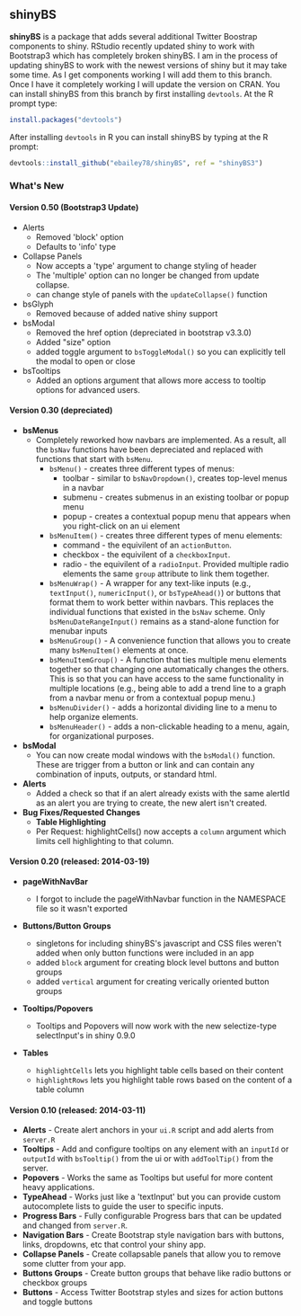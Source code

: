shinyBS
-------

**shinyBS** is a package that adds several additional Twitter Boostrap 
components to shiny. RStudio recently updated shiny to work with Bootstrap3 
which has completely broken shinyBS. I am in the process of updating shinyBS to
work with the newest versions of shiny but it may take some time. As I get 
components working I will add them to this branch. Once I have it completely 
working I will update the version on CRAN. You can install shinyBS from this 
branch by first installing `devtools`. At the R prompt type:

```R
install.packages("devtools")
```

After installing `devtools` in R you can install shinyBS by typing at the R prompt: 

```R
devtools::install_github("ebailey78/shinyBS", ref = "shinyBS3")
```

### What's New

#### Version 0.50 (Bootstrap3 Update)
* Alerts
    + Removed 'block' option
    + Defaults to 'info' type
* Collapse Panels
    + Now accepts a 'type' argument to change styling of header
    + The 'multiple' option can no longer be changed from update collapse.
    + can change style of panels with the ```updateCollapse()``` function
* bsGlyph
    + Removed because of added native shiny support
* bsModal
    + Removed the href option (depreciated in bootstrap v3.3.0)
    + Added "size" option
    + added toggle argument to ```bsToggleModal()``` so you can explicitly tell 
      the modal to open or close
* bsTooltips
    + Added an options argument that allows more access to tooltip options for
      advanced users.

#### Version 0.30 (depreciated)

* **bsMenus**
    * Completely reworked how navbars are implemented. As a result, all the `bsNav` functions have been depreciated and replaced with functions that start with `bsMenu`.
      + `bsMenu()` - creates three different types of menus:
        * toolbar - similar to `bsNavDropdown()`, creates top-level menus in a navbar
        * submenu - creates submenus in an existing toolbar or popup menu
        * popup - creates a contextual popup menu that appears when you right-click on an ui element
      + `bsMenuItem()` - creates three different types of menu elements:
        * command - the equivilent of an `actionButton`.
        * checkbox - the equivilent of a `checkboxInput`.
        * radio - the equivilent of a `radioInput`. Provided multiple radio elements the same `group` attribute to link them together.
      + `bsMenuWrap()` - A wrapper for any text-like inputs (e.g., `textInput()`, `numericInput()`, or `bsTypeAhead()`) or buttons that format them to work better within navbars. This replaces the individual functions that existed in the `bsNav` scheme. Only `bsMenuDateRangeInput()` remains as a stand-alone function for menubar inputs
      + `bsMenuGroup()` - A convenience function that allows you to create many `bsMenuItem()` elements at once.
      + `bsMenuItemGroup()` - A function that ties multiple menu elements together so that changing one automatically changes the others. This is so that you can have access to the same functionality in multiple locations (e.g., being able to add a trend line to a graph from a navbar menu or from a contextual popup menu.)
      + `bsMenuDivider()` - adds a horizontal dividing line to a menu to help organize elements.
      + `bsMenuHeader()` - adds a non-clickable heading to a menu, again, for organizational purposes.
* **bsModal**
    * You can now create modal windows with the `bsModal()` function. These are trigger from a button or link and can contain any combination of inputs, outputs, or standard html.
* **Alerts**
    * Added a check so that if an alert already exists with the same alertId as an alert you are trying to create, the new alert isn't created.
* **Bug Fixes/Requested Changes**
    * **Table Highlighting**
    * Per Request: highlightCells() now accepts a `column` argument which limits cell highlighting to that column.
 
#### Version 0.20 (released: 2014-03-19)

* **pageWithNavBar**
  * I forgot to include the pageWithNavbar function in the NAMESPACE file so it wasn't exported
* **Buttons/Button Groups** 
  * singletons for including shinyBS's javascript and CSS files weren't added when only button functions were included in an app
  * added `block` argument for creating block level buttons and button groups
  * added `vertical` argument for creating verically oriented button groups
  
* **Tooltips/Popovers**
  * Tooltips and Popovers will now work with the new selectize-type selectInput's in shiny 0.9.0
* **Tables**
  * `highlightCells` lets you highlight table cells based on their content
  * `highlightRows` lets you highlight table rows based on the content of a table column

#### Version 0.10 (released: 2014-03-11)

* **Alerts** - Create alert anchors in your `ui.R` script and add alerts from `server.R`
* **Tooltips** - Add and configure tooltips on any element with an `inputId` or `outputId` with `bsTooltip()` from the ui or with `addToolTip()` from the server.
* **Popovers** - Works the same as Tooltips but useful for more content heavy applications.
* **TypeAhead** - Works just like a 'textInput' but you can provide custom autocomplete lists to guide the user to specific inputs.
* **Progress Bars** - Fully configurable Progress bars that can be updated and changed from `server.R`.
* **Navigation Bars** - Create Bootstrap style navigation bars with buttons, links, dropdowns, etc that control your shiny app.
* **Collapse Panels** - Create collapsable panels that allow you to remove some clutter from your app.
* **Buttons Groups** - Create button groups that behave like radio buttons or checkbox groups
* **Buttons** - Access Twitter Bootstrap styles and sizes for action buttons and toggle buttons

